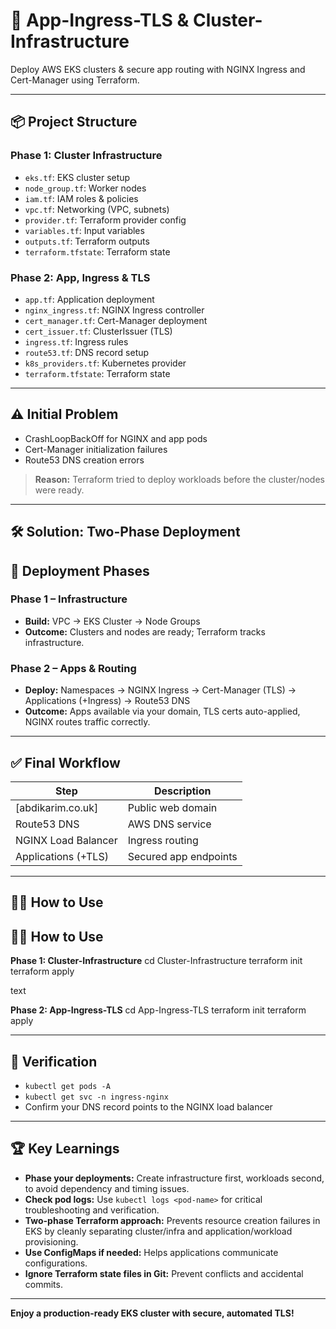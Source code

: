# 🚀 App-Ingress-TLS & Cluster-Infrastructure

Deploy AWS EKS clusters & secure app routing with NGINX Ingress and Cert-Manager using Terraform.

---

## 📦 Project Structure

### Phase 1: Cluster Infrastructure

- `eks.tf`: EKS cluster setup
- `node_group.tf`: Worker nodes
- `iam.tf`: IAM roles & policies
- `vpc.tf`: Networking (VPC, subnets)
- `provider.tf`: Terraform provider config
- `variables.tf`: Input variables
- `outputs.tf`: Terraform outputs
- `terraform.tfstate`: Terraform state

### Phase 2: App, Ingress & TLS

- `app.tf`: Application deployment
- `nginx_ingress.tf`: NGINX Ingress controller
- `cert_manager.tf`: Cert-Manager deployment
- `cert_issuer.tf`: ClusterIssuer (TLS)
- `ingress.tf`: Ingress rules
- `route53.tf`: DNS record setup
- `k8s_providers.tf`: Kubernetes provider
- `terraform.tfstate`: Terraform state

---

## ⚠️ Initial Problem

- CrashLoopBackOff for NGINX and app pods
- Cert-Manager initialization failures
- Route53 DNS creation errors

> **Reason:** Terraform tried to deploy workloads before the cluster/nodes were ready.

---

## 🛠️ Solution: Two-Phase Deployment

## 🚀 Deployment Phases

### Phase 1 – Infrastructure

- **Build:** VPC → EKS Cluster → Node Groups  
- **Outcome:** Clusters and nodes are ready; Terraform tracks infrastructure.

### Phase 2 – Apps & Routing

- **Deploy:** Namespaces → NGINX Ingress → Cert-Manager (TLS) → Applications (+Ingress) → Route53 DNS  
- **Outcome:** Apps available via your domain, TLS certs auto-applied, NGINX routes traffic correctly.

---

## ✅ Final Workflow

| Step                   | Description                        |
|------------------------|------------------------------------|
| [abdikarim.co.uk]          | Public web domain                  |
| Route53 DNS            | AWS DNS service                    |
| NGINX Load Balancer    | Ingress routing                    |
| Applications (+TLS)    | Secured app endpoints              |

---


## 🧑‍💻 How to Use

## 🧑‍💻 How to Use

**Phase 1: Cluster-Infrastructure**
cd Cluster-Infrastructure
terraform init
terraform apply

text

**Phase 2: App-Ingress-TLS**
cd App-Ingress-TLS
terraform init
terraform apply

---

## 🔎 Verification

- `kubectl get pods -A`
- `kubectl get svc -n ingress-nginx`
- Confirm your DNS record points to the NGINX load balancer

---

## 🏆 Key Learnings

- **Phase your deployments:** Create infrastructure first, workloads second, to avoid dependency and timing issues.
- **Check pod logs:** Use `kubectl logs <pod-name>` for critical troubleshooting and verification.
- **Two-phase Terraform approach:** Prevents resource creation failures in EKS by cleanly separating cluster/infra and application/workload provisioning.
- **Use ConfigMaps if needed:** Helps applications communicate configurations.
- **Ignore Terraform state files in Git:** Prevent conflicts and accidental commits.

---

**Enjoy a production-ready EKS cluster with secure, automated TLS!**


